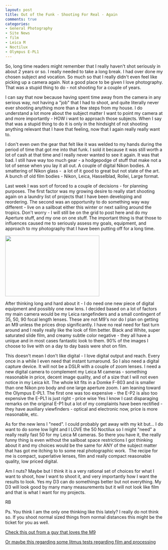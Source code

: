 ```yaml
---
layout: post
title: Out of the Funk - Shooting For Real - Again
comments: true
categories:
- General Photography
- Site News
- film
- Leica M
- Noctilux
- Olympus E-PL1
---
```

So, long time readers might remember that I really haven't shot seriously in about 2 years or so. I really needed to take a long break. I had over done my chosen subject and vocation. So much so that I really didn't even feel like picking up a camera again. Not a good place to be given I love photography. That was a stupid thing to do - not shooting for a couple of years.

I can say that now because having spent time away from the camera in any serious way, not having a "job" that I had to shoot, and quite literally never ever shooting anything more than a few steps from my house. I do understand a lot more about the subject matter I want to point my camera at and more importantly - HOW i want to approach those subjects. When I say that was a stupid thing to do it is only in the hindsight of not shooting anything relevant that I have that feeling, now that I again really really want to.

I don't even own the gear that felt like it was welded to my hands during the period of time that got me into that funk. I sold it because it was still worth a lot of cash at that time and I really never wanted to see it again. It was that bad. I still have way too much gear - a hodgepodge of stuff that make not a lot of sense when you lay it all out. A couple of digital Nikon bodies. A smattering of Nikon glass -  a lot of it good to great but not state of the art. A bunch of old film bodies - Nikon, Leica, Hasselblad, Rollei, Large format.

Last week I was sort of forced to a couple of decisions - for planning purposes. The first factor was my growing desire to really start shooting again on a laundry list of projects that I have been developing and reordering. The second was an opportunity to do something way way different - live on a sailboat either this winter or next sailing around the tropics. Don't worry - I will still be on the grid to post here and do my Aperture stuff, and my one on one stuff. The important thing is that those to influences caused me to seriously assess my goals, equipment, and approach to my photography that I have been putting off for a long time.

<a rel="lightbox" href="http://photo.rwboyer.com/wp-content/uploads/2010/08/199000301.jpg"><img class="alignnone size-medium wp-image-1992" title="199000301" src="http://photo.rwboyer.com/wp-content/uploads/2010/08/199000301-300x194.jpg" alt="" width="300" height="194" /></a>

After thinking long and hard about it - I do need one new piece of digital equipment and possibly one new lens. I decided based on a lot of factors my main camera would be my Leica rangefinders and a small contingent of 35, 50, 90 focal length lenses. These are not M9's nor do I plan on getting an M9 unless the prices drop significantly. I have no real need for fast turn around and I really really like the look of film better. Black and White, super saturated slide film, and creamy subtle color negative - they all have a unique and in most cases fantastic look to them. 90% of the images I choose to live with on a day to day basis were shot on film.

This doesn't mean I don't like digital - I love digital output and reach. Every once in a while I even need that instant turnaround. So I also need a digital capture device. It will not be a DSLR with a couple of zoom lenses. I need a new digital camera to complement my Leica M cameras - something reasonable in price, decent image quality, and of a size that I will not even notice in my Leica kit. The whole kit fits in a Domke F-803 and is smaller than one Nikon pro body and one large aperture zoom. I am leaning toward the Olympus E-PL1. The first one was too expensive - the E-P2 is also too expensive the E-PL1 is just right - price wise Yes I know I cast disparaging remarks on the original E-P1 but a lot of my complaints have been rectified - they have auxiliary viewfinders - optical and electronic now, price is more reasonable, etc.

As for the new lens I "need". I could probably get away with my kit but... I do want to do some low light and I LOVE the 50 Noctilux so I might "need" a really really fast 50 for my Leica M cameras. So there you have it, the really funny thing is even without the sailboat space restrictions I got thinking about it and my choices would be the same for ANY of the subject matter that has got me itching to to some real photographic work.  The recipe for me is compact, superlative lenses, film and really compact reasonable quality, low priced digital.

Am I nuts? Maybe but I think it is a very rational set of choices for what I want to shoot, how I want to shoot it, and very importantly how I want the results to look. Yes my D3 can do somethings better but not everything. My D3 will look good by many many measurements but it will not look like film and that is what I want for my projects.

RB

Ps. You think I am the only one thinking like this lately? I really do not think so. If you shoot normal sized things from normal distances this might be the ticket for you as well.

<a href="http://www.stevehuffphoto.com/2010/04/01/leica-m9-vs-leica-m6-part-1/">Check this out from a guy that loves the M9</a>

<a href="http://www.stevehuffphoto.com/2010/05/13/is-film-making-a-comeback-why-indeed-it-is/">Or maybe this regarding some litmus tests regarding film and processing</a>